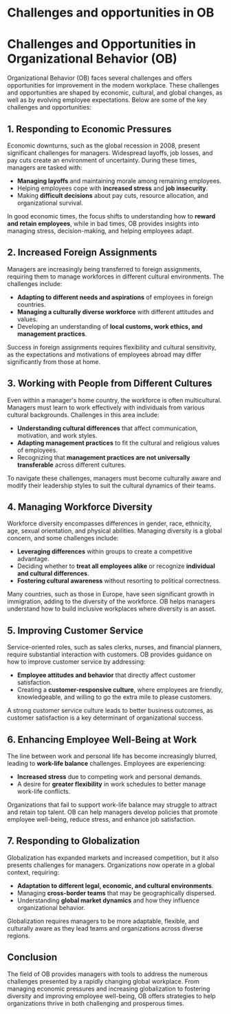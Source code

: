# Challenges and opportunities in OB

# Challenges and Opportunities in Organizational Behavior (OB)

Organizational Behavior (OB) faces several challenges and offers opportunities for improvement in the modern workplace. These challenges and opportunities are shaped by economic, cultural, and global changes, as well as by evolving employee expectations. Below are some of the key challenges and opportunities:

## 1. Responding to Economic Pressures

Economic downturns, such as the global recession in 2008, present significant challenges for managers. Widespread layoffs, job losses, and pay cuts create an environment of uncertainty. During these times, managers are tasked with:
- **Managing layoffs** and maintaining morale among remaining employees.
- Helping employees cope with **increased stress** and **job insecurity**.
- Making **difficult decisions** about pay cuts, resource allocation, and organizational survival.

In good economic times, the focus shifts to understanding how to **reward and retain employees**, while in bad times, OB provides insights into managing stress, decision-making, and helping employees adapt.

## 2. Increased Foreign Assignments

Managers are increasingly being transferred to foreign assignments, requiring them to manage workforces in different cultural environments. The challenges include:
- **Adapting to different needs and aspirations** of employees in foreign countries.
- **Managing a culturally diverse workforce** with different attitudes and values.
- Developing an understanding of **local customs, work ethics, and management practices**.

Success in foreign assignments requires flexibility and cultural sensitivity, as the expectations and motivations of employees abroad may differ significantly from those at home.

## 3. Working with People from Different Cultures

Even within a manager's home country, the workforce is often multicultural. Managers must learn to work effectively with individuals from various cultural backgrounds. Challenges in this area include:
- **Understanding cultural differences** that affect communication, motivation, and work styles.
- **Adapting management practices** to fit the cultural and religious values of employees.
- Recognizing that **management practices are not universally transferable** across different cultures.

To navigate these challenges, managers must become culturally aware and modify their leadership styles to suit the cultural dynamics of their teams.

## 4. Managing Workforce Diversity

Workforce diversity encompasses differences in gender, race, ethnicity, age, sexual orientation, and physical abilities. Managing diversity is a global concern, and some challenges include:
- **Leveraging differences** within groups to create a competitive advantage.
- Deciding whether to **treat all employees alike** or recognize **individual and cultural differences**.
- **Fostering cultural awareness** without resorting to political correctness.

Many countries, such as those in Europe, have seen significant growth in immigration, adding to the diversity of the workforce. OB helps managers understand how to build inclusive workplaces where diversity is an asset.

## 5. Improving Customer Service

Service-oriented roles, such as sales clerks, nurses, and financial planners, require substantial interaction with customers. OB provides guidance on how to improve customer service by addressing:
- **Employee attitudes and behavior** that directly affect customer satisfaction.
- Creating a **customer-responsive culture**, where employees are friendly, knowledgeable, and willing to go the extra mile to please customers.

A strong customer service culture leads to better business outcomes, as customer satisfaction is a key determinant of organizational success.

## 6. Enhancing Employee Well-Being at Work

The line between work and personal life has become increasingly blurred, leading to **work-life balance** challenges. Employees are experiencing:
- **Increased stress** due to competing work and personal demands.
- A desire for **greater flexibility** in work schedules to better manage work-life conflicts.

Organizations that fail to support work-life balance may struggle to attract and retain top talent. OB can help managers develop policies that promote employee well-being, reduce stress, and enhance job satisfaction.

## 7. Responding to Globalization

Globalization has expanded markets and increased competition, but it also presents challenges for managers. Organizations now operate in a global context, requiring:
- **Adaptation to different legal, economic, and cultural environments**.
- Managing **cross-border teams** that may be geographically dispersed.
- Understanding **global market dynamics** and how they influence organizational behavior.

Globalization requires managers to be more adaptable, flexible, and culturally aware as they lead teams and organizations across diverse regions.

## Conclusion

The field of OB provides managers with tools to address the numerous challenges presented by a rapidly changing global workplace. From managing economic pressures and increasing globalization to fostering diversity and improving employee well-being, OB offers strategies to help organizations thrive in both challenging and prosperous times.

